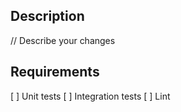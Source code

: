 ## Description

// Describe your changes

## Requirements

[ ] Unit tests
[ ] Integration tests
[ ] Lint
